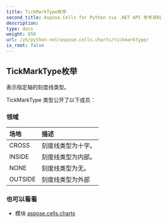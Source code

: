 ```yaml
---
title: TickMarkType枚举
second_title: Aspose.Cells for Python via .NET API 参考资料
description:
type: docs
weight: 650
url: /zh/python-net/aspose.cells.charts/tickmarktype/
is_root: false
---
```

## TickMarkType枚举
表示指定轴的刻度线类型。



TickMarkType 类型公开了以下成员：

### 领域
|场地|描述|
| :- | :- |
| CROSS |刻度线类型为十字。|
| INSIDE |刻度线类型为内部。|
| NONE |刻度线类型为无。|
| OUTSIDE |刻度线类型为外部|



### 也可以看看
* 模块 [aspose.cells.charts](..)
